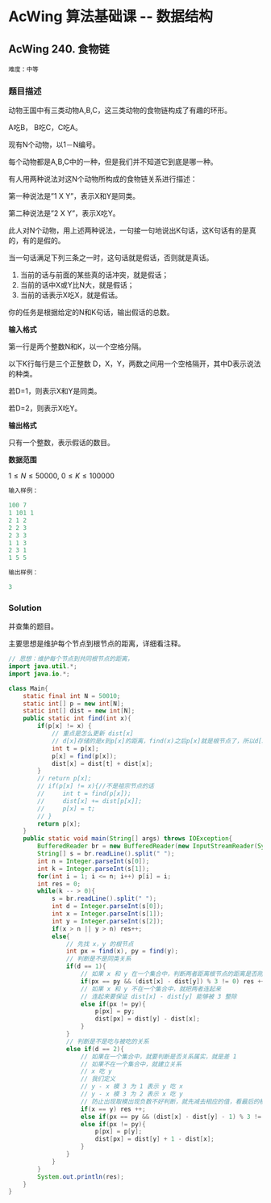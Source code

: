# AcWing 算法基础课 -- 数据结构

## AcWing 240. 食物链 

`难度：中等`

### 题目描述

动物王国中有三类动物A,B,C，这三类动物的食物链构成了有趣的环形。

A吃B， B吃C，C吃A。

现有N个动物，以1－N编号。

每个动物都是A,B,C中的一种，但是我们并不知道它到底是哪一种。

有人用两种说法对这N个动物所构成的食物链关系进行描述：

第一种说法是”1 X Y”，表示X和Y是同类。

第二种说法是”2 X Y”，表示X吃Y。

此人对N个动物，用上述两种说法，一句接一句地说出K句话，这K句话有的是真的，有的是假的。

当一句话满足下列三条之一时，这句话就是假话，否则就是真话。

1. 当前的话与前面的某些真的话冲突，就是假话；
2. 当前的话中X或Y比N大，就是假话；
3. 当前的话表示X吃X，就是假话。

你的任务是根据给定的N和K句话，输出假话的总数。

**输入格式**

第一行是两个整数N和K，以一个空格分隔。

以下K行每行是三个正整数 D，X，Y，两数之间用一个空格隔开，其中D表示说法的种类。

若D=1，则表示X和Y是同类。

若D=2，则表示X吃Y。

**输出格式**

只有一个整数，表示假话的数目。

**数据范围**

$1≤N≤50000,$
$0≤K≤100000$

```r
输入样例：

100 7
1 101 1 
2 1 2
2 2 3 
2 3 3 
1 1 3 
2 3 1 
1 5 5

输出样例：

3
```

### Solution

并查集的题目。

主要思想是维护每个节点到根节点的距离，详细看注释。

```java
// 思想：维护每个节点到共同根节点的距离，
import java.util.*;
import java.io.*;

class Main{
    static final int N = 50010;
    static int[] p = new int[N];
    static int[] dist = new int[N];
    public static int find(int x){
        if(p[x] != x) {
            // 重点是怎么更新 dist[x]
            // d[x]存储的是x到p[x]的距离，find(x)之后p[x]就是根节点了，所以d[x]存的就是到根节点的距离了
            int t = p[x];
            p[x] = find(p[x]);
            dist[x] = dist[t] + dist[x];
        }
        // return p[x];
        // if(p[x] != x){//不是祖宗节点的话
        //     int t = find(p[x]);
        //     dist[x] += dist[p[x]];
        //     p[x] = t;
        // }
        return p[x];
    }
    public static void main(String[] args) throws IOException{
        BufferedReader br = new BufferedReader(new InputStreamReader(System.in));
        String[] s = br.readLine().split(" ");
        int n = Integer.parseInt(s[0]);
        int k = Integer.parseInt(s[1]);
        for(int i = 1; i <= n; i++) p[i] = i;
        int res = 0;
        while(k -- > 0){
            s = br.readLine().split(" ");
            int d = Integer.parseInt(s[0]);
            int x = Integer.parseInt(s[1]);
            int y = Integer.parseInt(s[2]);
            if(x > n || y > n) res++;
            else{
                // 先找 x，y 的根节点
                int px = find(x), py = find(y);
                // 判断是不是同类关系
                if(d == 1){
                    // 如果 x 和 y 在一个集合中，判断两者距离根节点的距离是否刚好被 3 整除
                    if(px == py && (dist[x] - dist[y]) % 3 != 0) res ++;
                    // 如果 x 和 y 不在一个集合中，就把两者连起来
                    // 连起来要保证 dist[x] - dist[y] 能够被 3 整除
                    else if(px != py){
                        p[px] = py;
                        dist[px] = dist[y] - dist[x];
                    }
                }
                // 判断是不是吃与被吃的关系
                else if(d == 2){
                    // 如果在一个集合中，就要判断是否关系属实，就是差 1
                    // 如果不在一个集合中，就建立关系
                    // x 吃 y
                    // 我们定义 
                    // y - x 模 3 为 1 表示 y 吃 x
                    // y - x 模 3 为 2 表示 x 吃 y
                    // 防止出现取模出现负数不好判断，就先减去相应的值，看最后的模是否为 0
                    if(x == y) res ++;
                    else if(px == py && (dist[x] - dist[y] - 1) % 3 != 0) res++;
                    else if(px != py){
                        p[px] = p[y];
                        dist[px] = dist[y] + 1 - dist[x];
                    }
                }
            }
        }
        System.out.println(res);
    }
}
```